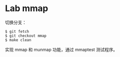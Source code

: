 # Lab mmap

切换分支：

    $ git fetch
    $ git checkout mmap
    $ make clean


实现 mmap 和 munmap 功能，通过 mmaptest 测试程序。

